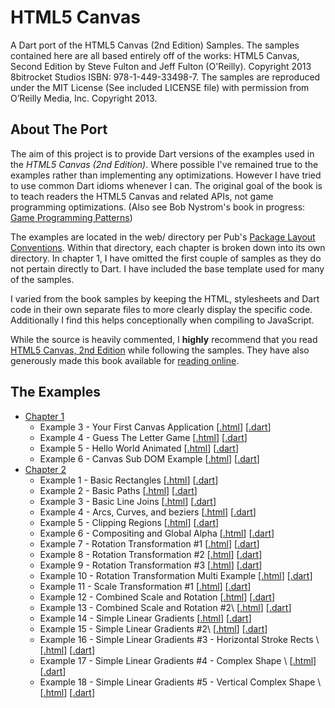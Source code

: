 HTML5 Canvas
============

A Dart port of the HTML5 Canvas (2nd Edition) Samples. The samples contained
here are all based entirely off of the works: HTML5 Canvas, Second Edition
by Steve Fulton and Jeff Fulton (O'Reilly). Copyright 2013 8bitrocket Studios
ISBN: 978-1-449-33498-7. The samples are reproduced under the MIT License
(See included LICENSE file) with permission from O’Reilly Media, Inc. 
Copyright 2013.

About The Port
--------------

The aim of this project is to provide Dart versions of the examples used in
the *HTML5 Canvas (2nd Edition)*. Where possible I've remained true to the
examples rather than implementing any optimizations. However I have tried to 
use common Dart idioms whenever I can. The original goal of the book is to
teach readers the HTML5 Canvas and related APIs, not game programming
optimizations.
(Also see Bob Nystrom's book in progress: [Game Programming Patterns](http://gameprogrammingpatterns.com/))

The examples are located in the web/ directory per Pub's 
[Package Layout Conventions](http://pub.dartlang.org/doc/package-layout.html).
Within that directory, each chapter is broken down into its own directory.
In chapter 1, I have omitted the first couple of samples as they do not 
pertain directly to Dart. I have included the base template used for many
of the samples.

I varied from the book samples by keeping the HTML, stylesheets and Dart code
in their own separate files to more clearly display the specific code.
Additionally I find this helps conceptionally when compiling to JavaScript.

While the source is heavily commented, I **highly** recommend that you read 
[HTML5 Canvas, 2nd Edition](http://shop.oreilly.com/product/0636920026266.do) while
following the samples. They have also generously made this book available for 
[reading online](http://chimera.labs.oreilly.com/books/1234000001654/index.html).

The Examples
------------
* [Chapter 1](https://github.com/butlermatt/dart_HTML5_Canvas/tree/master/web/ch1)
    * Example 3 - Your First Canvas Application \[[.html](https://github.com/butlermatt/dart_HTML5_Canvas/blob/master/web/ch1/ch1ex3.html)\]
\[[.dart](https://github.com/butlermatt/dart_HTML5_Canvas/blob/master/web/ch1/ch1ex3.dart)\]
    * Example 4 - Guess The Letter Game \[[.html](https://github.com/butlermatt/dart_HTML5_Canvas/blob/master/web/ch1/ch1ex4.html)\]
\[[.dart](https://github.com/butlermatt/dart_HTML5_Canvas/blob/master/web/ch1/ch1ex4.dart)\]
    * Example 5 - Hello World Animated \[[.html](https://github.com/butlermatt/dart_HTML5_Canvas/blob/master/web/ch1/ch1ex5.html)\]
\[[.dart](https://github.com/butlermatt/dart_HTML5_Canvas/blob/master/web/ch1/ch1ex5.dart)\]
    * Example 6 - Canvas Sub DOM Example \[[.html](https://github.com/butlermatt/dart_HTML5_Canvas/blob/master/web/ch1/ch1ex6.html)\]
\[[.dart](https://github.com/butlermatt/dart_HTML5_Canvas/blob/master/web/ch1/ch1ex6.dart)\]
* [Chapter 2](https://github.com/butlermatt/dart_HTML5_Canvas/tree/master/web/ch2)
    * Example 1 - Basic Rectangles \[[.html](https://github.com/butlermatt/dart_HTML5_Canvas/blob/master/web/ch2/ch2ex1.html)\]
\[[.dart](https://github.com/butlermatt/dart_HTML5_Canvas/blob/master/web/ch2/ch2ex1.dart)\]
    * Example 2 - Basic Paths \[[.html](https://github.com/butlermatt/dart_HTML5_Canvas/blob/master/web/ch2/ch2ex2.html)\]
\[[.dart](https://github.com/butlermatt/dart_HTML5_Canvas/blob/master/web/ch2/ch2ex2.dart)\]
    * Example 3 - Basic Line Joins \[[.html](https://github.com/butlermatt/dart_HTML5_Canvas/blob/master/web/ch2/ch2ex3.html)\]
\[[.dart](https://github.com/butlermatt/dart_HTML5_Canvas/blob/master/web/ch2/ch2ex3.dart)\]
    * Example 4 - Arcs, Curves, and beziers \[[.html](https://github.com/butlermatt/dart_HTML5_Canvas/blob/master/web/ch2/ch2ex4.html)\]
\[[.dart](https://github.com/butlermatt/dart_HTML5_Canvas/blob/master/web/ch2/ch2ex4.dart)\]
    * Example 5 - Clipping Regions \[[.html](https://github.com/butlermatt/dart_HTML5_Canvas/blob/master/web/ch2/ch2ex5.html)\]
\[[.dart](https://github.com/butlermatt/dart_HTML5_Canvas/blob/master/web/ch2/ch2ex5.dart)\]
    * Example 6 - Compositing and Global Alpha \[[.html](https://github.com/butlermatt/dart_HTML5_Canvas/blob/master/web/ch2/ch2ex6.html)\]
\[[.dart](https://github.com/butlermatt/dart_HTML5_Canvas/blob/master/web/ch2/ch2ex6.dart)\]
    * Example 7 - Rotation Transformation #1 \[[.html](https://github.com/butlermatt/dart_HTML5_Canvas/blob/master/web/ch2/ch2ex7.html)\]
\[[.dart](https://github.com/butlermatt/dart_HTML5_Canvas/blob/master/web/ch2/ch2ex7.dart)\]
    * Example 8 - Rotation Transformation #2 \[[.html](https://github.com/butlermatt/dart_HTML5_Canvas/blob/master/web/ch2/ch2ex8.html)\]
\[[.dart](https://github.com/butlermatt/dart_HTML5_Canvas/blob/master/web/ch2/ch2ex8.dart)\]
    * Example 9 - Rotation Transformation #3 \[[.html](https://github.com/butlermatt/dart_HTML5_Canvas/blob/master/web/ch2/ch2ex9.html)\]
\[[.dart](https://github.com/butlermatt/dart_HTML5_Canvas/blob/master/web/ch2/ch2ex9.dart)\]
    * Example 10 - Rotation Transformation Multi Example \[[.html](https://github.com/butlermatt/dart_HTML5_Canvas/blob/master/web/ch2/ch2ex10.html)\]
\[[.dart](https://github.com/butlermatt/dart_HTML5_Canvas/blob/master/web/ch2/ch2ex10.dart)\]
    * Example 11 - Scale Transformation #1 \[[.html](https://github.com/butlermatt/dart_HTML5_Canvas/blob/master/web/ch2/ch2ex11.html)\]
\[[.dart](https://github.com/butlermatt/dart_HTML5_Canvas/blob/master/web/ch2/ch2ex11.dart)\]
    * Example 12 - Combined Scale and Rotation \[[.html](https://github.com/butlermatt/dart_HTML5_Canvas/blob/master/web/ch2/ch2ex12.html)\]
\[[.dart](https://github.com/butlermatt/dart_HTML5_Canvas/blob/master/web/ch2/ch2ex12.dart)\]
    * Example 13 - Combined Scale and Rotation #2\ [[.html](https://github.com/butlermatt/dart_HTML5_Canvas/blob/master/web/ch2/ch2ex13.html)\]
\[[.dart](https://github.com/butlermatt/dart_HTML5_Canvas/blob/master/web/ch2/ch2ex13.dart)\]
    * Example 14 - Simple Linear Gradients \[[.html](https://github.com/butlermatt/dart_HTML5_Canvas/blob/master/web/ch2/ch2ex14.html)\]
\[[.dart](https://github.com/butlermatt/dart_HTML5_Canvas/blob/master/web/ch2/ch2ex14.dart)\]
    * Example 15 - Simple Linear Gradients #2\ [[.html](https://github.com/butlermatt/dart_HTML5_Canvas/blob/master/web/ch2/ch2ex15.html)\]
\[[.dart](https://github.com/butlermatt/dart_HTML5_Canvas/blob/master/web/ch2/ch2ex15.dart)\]
    * Example 16 - Simple Linear Gradients #3 - Horizontal Stroke Rects \ [[.html](https://github.com/butlermatt/dart_HTML5_Canvas/blob/master/web/ch2/ch2ex16.html)\]
\[[.dart](https://github.com/butlermatt/dart_HTML5_Canvas/blob/master/web/ch2/ch2ex16.dart)\]
    * Example 17 - Simple Linear Gradients #4 - Complex Shape \ [[.html](https://github.com/butlermatt/dart_HTML5_Canvas/blob/master/web/ch2/ch2ex17.html)\]
\[[.dart](https://github.com/butlermatt/dart_HTML5_Canvas/blob/master/web/ch2/ch2ex17.dart)\]
    * Example 18 - Simple Linear Gradients #5 - Vertical Complex Shape \ [[.html](https://github.com/butlermatt/dart_HTML5_Canvas/blob/master/web/ch2/ch2ex18.html)\]
\[[.dart](https://github.com/butlermatt/dart_HTML5_Canvas/blob/master/web/ch2/ch2ex18.dart)\]
